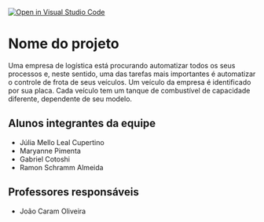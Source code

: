 [![Open in Visual Studio Code](https://classroom.github.com/assets/open-in-vscode-718a45dd9cf7e7f842a935f5ebbe5719a5e09af4491e668f4dbf3b35d5cca122.svg)](https://classroom.github.com/online_ide?assignment_repo_id=12045353&assignment_repo_type=AssignmentRepo)
# Nome do projeto
Uma empresa de logística está procurando automatizar todos os seus processos e, neste sentido, uma das tarefas
mais importantes é automatizar o controle de frota de seus veículos. Um veículo da empresa é identificado por
sua placa. Cada veículo tem um tanque de combustível de capacidade diferente, dependente de seu modelo.

## Alunos integrantes da equipe

* Júlia Mello Leal Cupertino
* Maryanne Pimenta
* Gabriel Cotoshi
* Ramon Schramm Almeida

## Professores responsáveis

* João Caram Oliveira

